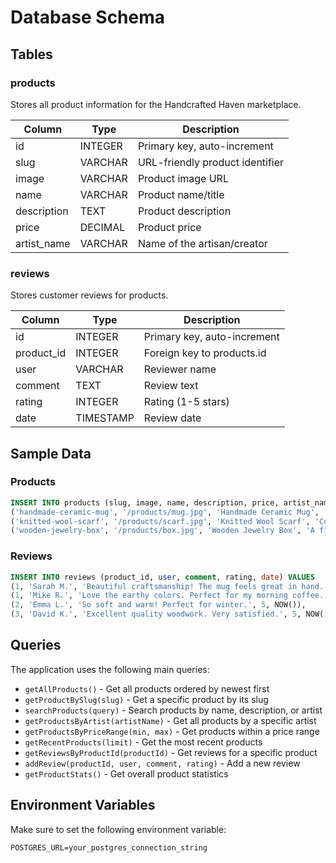 # Database Schema

## Tables

### products
Stores all product information for the Handcrafted Haven marketplace.

| Column | Type | Description |
|--------|------|-------------|
| id | INTEGER | Primary key, auto-increment |
| slug | VARCHAR | URL-friendly product identifier |
| image | VARCHAR | Product image URL |
| name | VARCHAR | Product name/title |
| description | TEXT | Product description |
| price | DECIMAL | Product price |
| artist_name | VARCHAR | Name of the artisan/creator |

### reviews
Stores customer reviews for products.

| Column | Type | Description |
|--------|------|-------------|
| id | INTEGER | Primary key, auto-increment |
| product_id | INTEGER | Foreign key to products.id |
| user | VARCHAR | Reviewer name |
| comment | TEXT | Review text |
| rating | INTEGER | Rating (1-5 stars) |
| date | TIMESTAMP | Review date |

## Sample Data

### Products
```sql
INSERT INTO products (slug, image, name, description, price, artist_name) VALUES
('handmade-ceramic-mug', '/products/mug.jpg', 'Handmade Ceramic Mug', 'A beautiful, hand-thrown ceramic mug glazed in earthy tones.', 28.00, 'Egor Sotnikov'),
('knitted-wool-scarf', '/products/scarf.jpg', 'Knitted Wool Scarf', 'Cozy and warm, this scarf is made from 100% natural wool.', 35.00, 'Natanael da Matta'),
('wooden-jewelry-box', '/products/box.jpg', 'Wooden Jewelry Box', 'A finely crafted jewelry box made from reclaimed wood.', 45.00, 'Okai Anderson');
```

### Reviews
```sql
INSERT INTO reviews (product_id, user, comment, rating, date) VALUES
(1, 'Sarah M.', 'Beautiful craftsmanship! The mug feels great in hand.', 5, NOW()),
(1, 'Mike R.', 'Love the earthy colors. Perfect for my morning coffee.', 4, NOW()),
(2, 'Emma L.', 'So soft and warm! Perfect for winter.', 5, NOW()),
(3, 'David K.', 'Excellent quality woodwork. Very satisfied.', 5, NOW());
```

## Queries

The application uses the following main queries:

- `getAllProducts()` - Get all products ordered by newest first
- `getProductBySlug(slug)` - Get a specific product by its slug
- `searchProducts(query)` - Search products by name, description, or artist
- `getProductsByArtist(artistName)` - Get all products by a specific artist
- `getProductsByPriceRange(min, max)` - Get products within a price range
- `getRecentProducts(limit)` - Get the most recent products
- `getReviewsByProductId(productId)` - Get reviews for a specific product
- `addReview(productId, user, comment, rating)` - Add a new review
- `getProductStats()` - Get overall product statistics

## Environment Variables

Make sure to set the following environment variable:
```
POSTGRES_URL=your_postgres_connection_string
``` 